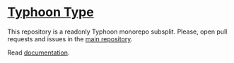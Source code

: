 # [Typhoon Type](https://github.com/typhoon-php/typhoon/blob/0.4.x/docs/Type.md)

This repository is a readonly Typhoon monorepo subsplit.
Please, open pull requests and issues in the [main repository](https://github.com/typhoon-php/typhoon).

Read [documentation](https://github.com/typhoon-php/typhoon/blob/0.4.x/docs/Type.md).

